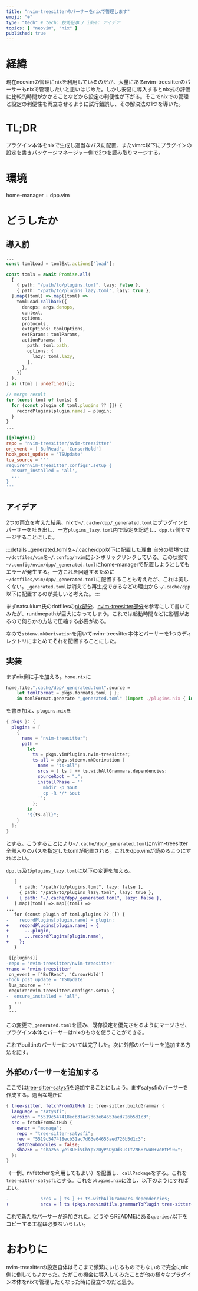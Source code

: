 ```yaml
---
title: "nvim-treesitterのパーサーをnixで管理します"
emoji: "❄️"
type: "tech" # tech: 技術記事 / idea: アイデア
topics: [ "neovim", "nix" ]
published: true
---
```


# 経緯

現在neovimの管理にnixを利用しているのだが、大量にあるnvim-treesitterのパーサーもnixで管理したいと思いはじめた。しかし安易に導入するとnix式の評価に比較的時間がかかることなどから設定の利便性が下がる。そこでnixでの管理と設定の利便性を両立させるように試行錯誤し、その解決法の1つを導いた。

# TL;DR

プラグイン本体をnixで生成し適当なパスに配置、またvimrc以下にプラグインの設定を書きパッケージマネージャー側で2つを読み取りマージする。

# 環境

home-manager + dpp.vim

# どうしたか

## 導入前

```ts:dpp.ts
...
const tomlLoad = tomlExt.actions["load"];

const tomls = await Promise.all(
  [
    { path: "/path/to/plugins.toml", lazy: false },
    { path: "/path/to/plugins_lazy.toml", lazy: true },
  ].map((toml) =>.map((toml) =>
    tomlLoad.callback({
      denops: args.denops,
      context,
      options,
      protocols,
      extOptions: tomlOptions,
      extParams: tomlParams,
      actionParams: {
        path: toml.path,
        options: {
          lazy: toml.lazy,
        },
      },
    })
  ),
) as (Toml | undefined)[];

// merge result
for (const toml of tomls) {
  for (const plugin of toml.plugins ?? []) {
    recordPlugins[plugin.name] = plugin;
  }
}
...
```

```toml:plugins_lazy.toml
[[plugins]]
repo = 'nvim-treesitter/nvim-treesitter'
on_event = ['BufRead', 'CursorHold']
hook_post_update = 'TSUpdate'
lua_source = '''
require'nvim-treesitter.configs'.setup {
  ensure_installed = 'all',
  ...
}
'''
```

## アイデア

2つの両立を考えた結果、nixで`~/.cache/dpp/_generated.toml`にプラグインとパーサーを吐き出し、一方`plugins_lazy.toml`内で設定を記述し、`dpp.ts`側でマージすることにした。

:::details _generated.tomlを~/.cache/dpp以下に配置した理由
自分の環境では`~/dotfiles/vim`を`~/.config/nvim`にシンボリックリンクしている。この状態で`~/.config/nvim/dpp/_generated.toml`にhome-managerで配置しようとしてもエラーが発生する。一方これを回避するために`~/dotfiles/vim/dpp/_generated.toml`に配置することも考えたが、これは美しくない。`_generated.toml`は消えても再生成できるなどの理由から`~/.cache/dpp`以下に配置するのが美しいと考えた。
:::

まずnatsukium氏のdotfilesの[nix部分](https://github.com/natsukium/dotfiles/blob/6566016ed187957b770561d78fb8b57c432220d9/applications/nvim/default.nix#L77-L80)、[nvim-treesitter部分](https://github.com/natsukium/dotfiles/blob/6566016ed187957b770561d78fb8b57c432220d9/applications/nvim/lua/plugins/misc.lua#L83-L90)を参考にして書いてみたが、runtimepathが巨大になってしまう。これでは起動時間などに影響があるので何らかの方法で圧縮する必要がある。

なので`stdenv.mkDerivation`を用いてnvim-treesitter本体とパーサーを1つのディレクトリにまとめてそれを配置することにした。

## 実装

まずnix側に手を加える。`home.nix`に
```nix:home.nix
home.file.".cache/dpp/_generated.toml".source =
    let tomlFormat = pkgs.formats.toml { };
    in tomlFormat.generate "_generated.toml" (import ./plugins.nix { inherit pkgs; });
```
を書き加え、`plugins.nix`を
```nix:plugin.nix
{ pkgs }: {
  plugins = [
    {
      name = "nvim-treesitter";
      path =
        let
          ts = pkgs.vimPlugins.nvim-treesitter;
          ts-all = pkgs.stdenv.mkDerivation {
            name = "ts-all";
            srcs = [ ts ] ++ ts.withAllGrammars.dependencies;
            sourceRoot = ".";
            installPhase = ''
              mkdir -p $out
              cp -R */* $out
            '';
          };
        in
        "${ts-all}";
    }
  ];
}
```
とする。こうすることにより`~/.cache/dpp/_generated.toml`にnvim-treesitter全部入りのパスを指定したtomlが配置される。これをdpp.vimが読めるようにすればよい。

`dpp.ts`及び`plugins_lazy.toml`に以下の変更を加える。
```diff ts:dpp.ts
   [
     { path: "/path/to/plugins.toml", lazy: false },
     { path: "/path/to/plugins_lazy.toml", lazy: true },
+    { path: "~/.cache/dpp/_generated.toml", lazy: false },
   ].map((toml) =>.map((toml) =>
...
   for (const plugin of toml.plugins ?? []) {
-    recordPlugins[plugin.name] = plugin;
+    recordPlugins[plugin.name] = {
+      ...plugin,
+      ...recordPlugins[plugin.name],
+    };
   }
```
```diff toml:plugins_lazy.toml
 [[plugins]]
-repo = 'nvim-treesitter/nvim-treesitter'
+name = 'nvim-treesitter'
 on_event = ['BufRead', 'CursorHold']
-hook_post_update = 'TSUpdate'
 lua_source = '''
 require'nvim-treesitter.configs'.setup {
-  ensure_installed = 'all',
   ...
 }
 '''
```
この変更で`_generated.toml`を読み、既存設定を優先させるようにマージさせ、プラグイン本体とパーサーはnixのものを使うことができる。

これでbuiltinのパーサーについては完了した。次に外部のパーサーを追加する方法を記す。

## 外部のパーサーを追加する

ここでは[tree-sitter-satysfi](https://github.com/monaqa/tree-sitter-satysfi)を追加することにしよう。まずsatysfiのパーサーを作成する。適当な場所に
```nix
{ tree-sitter, fetchFromGitHub }: tree-sitter.buildGrammar {
  language = "satysfi";
  version = "5519c547418ecb31ac7d63e64653aed726b5d1c3";
  src = fetchFromGitHub {
    owner = "monaqa";
    repo = "tree-sitter-satysfi";
    rev = "5519c547418ecb31ac7d63e64653aed726b5d1c3";
    fetchSubmodules = false;
    sha256 = "sha256-yei8UHiVChYpx2UyPsDyOd3usItZN68rwu0+VoBtPi0=";
  };
}
```
（一例、nvfetcherを利用してもよい）を配置し、`callPackage`をする。これを`tree-sitter-satysfi`とする。これを`plugins.nix`に渡し、以下のようにすればよい。
```diff nix:plugin.nix
-            srcs = [ ts ] ++ ts.withAllGrammars.dependencies;
+            srcs = [ ts (pkgs.neovimUtils.grammarToPlugin tree-sitter-satysfi) ] ++ ts.withAllGrammars.dependencies;
```
これで新たなパーサーが追加された。どうやらREADMEにある`queries/`以下をコピーする工程は必要ないらしい。

# おわりに

nvim-treesitterの設定自体はそこまで頻繁にいじるものでもないので完全にnix側に倒してもよかった。だがこの機会に導入してみたことが他の様々なプラグイン本体をnixで管理したくなった時に役立つのだと思う。
